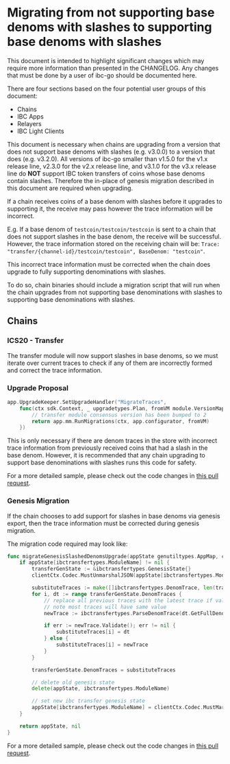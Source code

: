 # Migrating from not supporting base denoms with slashes to supporting base denoms with slashes

This document is intended to highlight significant changes which may require more information than presented in the CHANGELOG.
Any changes that must be done by a user of ibc-go should be documented here.

There are four sections based on the four potential user groups of this document:
- Chains
- IBC Apps
- Relayers
- IBC Light Clients

This document is necessary when chains are upgrading from a version that does not support base denoms with slashes (e.g. v3.0.0) to a version that does (e.g. v3.2.0). All versions of ibc-go smaller than v1.5.0 for the v1.x release line, v2.3.0 for the v2.x release line, and v3.1.0 for the v3.x release line do **NOT** support IBC token transfers of coins whose base denoms contain slashes. Therefore the in-place of genesis migration described in this document are required when upgrading.

If a chain receives coins of a base denom with slashes before it upgrades to supporting it, the receive may pass however the trace information will be incorrect.

E.g. If a base denom of `testcoin/testcoin/testcoin` is sent to a chain that does not support slashes in the base denom, the receive will be successful. However, the trace information stored on the receiving chain will be: `Trace: "transfer/{channel-id}/testcoin/testcoin", BaseDenom: "testcoin"`.

This incorrect trace information must be corrected when the chain does upgrade to fully supporting denominations with slashes.

To do so, chain binaries should include a migration script that will run when the chain upgrades from not supporting base denominations with slashes to supporting base denominations with slashes.

## Chains

### ICS20 - Transfer

The transfer module will now support slashes in base denoms, so we must iterate over current traces to check if any of them are incorrectly formed and correct the trace information.

### Upgrade Proposal

```go
app.UpgradeKeeper.SetUpgradeHandler("MigrateTraces",
    func(ctx sdk.Context, _ upgradetypes.Plan, fromVM module.VersionMap) (module.VersionMap, error) {
        // transfer module consensus version has been bumped to 2
        return app.mm.RunMigrations(ctx, app.configurator, fromVM)
    })

```

This is only necessary if there are denom traces in the store with incorrect trace information from previously received coins that had a slash in the base denom. However, it is recommended that any chain upgrading to support base denominations with slashes runs this code for safety.

For a more detailed sample, please check out the code changes in [this pull request](https://github.com/cosmos/ibc-go/pull/1680).

### Genesis Migration

If the chain chooses to add support for slashes in base denoms via genesis export, then the trace information must be corrected during genesis migration.

The migration code required may look like:

```go
func migrateGenesisSlashedDenomsUpgrade(appState genutiltypes.AppMap, clientCtx client.Context, genDoc *tmtypes.GenesisDoc) (genutiltypes.AppMap, error) {
	if appState[ibctransfertypes.ModuleName] != nil {
		transferGenState := &ibctransfertypes.GenesisState{}
		clientCtx.Codec.MustUnmarshalJSON(appState[ibctransfertypes.ModuleName], transferGenState)

		substituteTraces := make([]ibctransfertypes.DenomTrace, len(transferGenState.DenomTraces))
		for i, dt := range transferGenState.DenomTraces {
			// replace all previous traces with the latest trace if validation passes
			// note most traces will have same value
			newTrace := ibctransfertypes.ParseDenomTrace(dt.GetFullDenomPath())

			if err := newTrace.Validate(); err != nil {
				substituteTraces[i] = dt
			} else {
				substituteTraces[i] = newTrace
			}
		}

		transferGenState.DenomTraces = substituteTraces

		// delete old genesis state
		delete(appState, ibctransfertypes.ModuleName)

		// set new ibc transfer genesis state
		appState[ibctransfertypes.ModuleName] = clientCtx.Codec.MustMarshalJSON(transferGenState)
	}

	return appState, nil
}
```

For a more detailed sample, please check out the code changes in [this pull request](https://github.com/cosmos/ibc-go/pull/1528).
